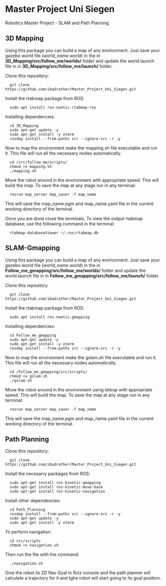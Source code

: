 # Master Project Uni Siegen
Robotics Master Project - SLAM and Path Planning

## 3D Mapping

Using this package you can build a map of any environment. Just save your gazebo world file (*world_name.world*) in the in **3D_Mapping/src/follow_me/worlds/** folder and update the world.launch file in in **3D_Mapping/src/follow_me/launch/** folder.

Clone this repository:

      git clone https://github.com/ibadrather/Master_Project_Uni_Siegen.git
  
Install the rtabmap package from ROS:

      sudo apt install ros-noetic-rtabmap-ros
      
Installing dependencies:

      cd 3D_Mapping
      sudo apt-get update -y
      sudo apt-get install -y xterm
      rosdep install --from-paths src --ignore-src -r -y
      
Now to map the environment make the mapping.sh file executable and run it. This file will run all the necessary nodes automatically.

      cd /src/follow_me/scripts/
      chmod +x mapping.sh
      ./mapping.sh
      
  
Move the robot around in the environment with appropriate speed. This will build the map.
To save the map at any stage run in any terminal:
      
      rosrun map_server map_saver -f map_name
      
This will save the map_name.pgm and map_name.yaml file in the current working directory of the terminal.

Once you are done close the terminals. To view the output rtabmap database, use the following command in the terminal:

      rtabmap-databaseViewer ~/.ros/rtabmap.db

## SLAM-Gmapping
Using this package you can build a map of any environment. Just save your gazebo world file (*world_name.world*) in the in **Follow_me_gmapping/src/follow_me/worlds/** folder and update the world.launch file in in **Follow_me_gmapping/src/follow_me/launch/** folder.

Clone this repository

      git clone https://github.com/ibadrather/Master_Project_Uni_Siegen.git
  
Install the rtabmap package from ROS:

      sudo apt install ros-noetic-gmapping
      
Installing dependencies:

      cd Follow_me_gmapping
      sudo apt-get update -y
      sudo apt-get install -y xterm
      rosdep install --from-paths src --ignore-src -r -y
      
Now to map the environment make the gslam.sh file executable and run it. This file will run all the necessary nodes automatically.

      cd /Follow_me_gmapping/src/scripts/
      chmod +x gslam.sh
      ./gslam.sh
  
Move the robot around in the environment using teleop with appropriate speed. This will build the map. To save the map at any stage run in any terminal:

      rosrun map_server map_saver -f map_name
      
This will save the map_name.pgm and map_name.yaml file in the current working directory of the terminal.

## Path Planning
Clone this repository:

      git clone https://github.com/ibadrather/Master_Project_Uni_Siegen.git

Install the necesarry packages from ROS:

      sudo apt-get install ros-kinetic-gmapping
      sudo apt-get install ros-kinetic-move-base
      sudo apt-get install ros-kinetic-navigation
      
Install other dependencies:

      cd Path_Planning
      rosdep install --from-paths src --ignore-src -r -y
      sudo apt-get update -y
      sudo apt-get install -y xterm
      
To perform navigation:

      cd src/scripts
      chmod +x navigation.sh
      
Then run the file with the command:
      
      ./navigation.sh
      
Give the robot its 2D Nav Goal in Rviz console and the path planner will calculate a trajectory for it and tghe robot will start going to its goal position.


